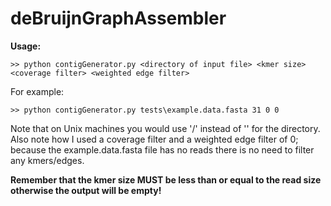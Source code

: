# deBruijnGraphAssembler

**Usage:**
```
>> python contigGenerator.py <directory of input file> <kmer size> <coverage filter> <weighted edge filter>
```
For example:
```
>> python contigGenerator.py tests\example.data.fasta 31 0 0
```
Note that on Unix machines you would use '/' instead of '\' for the directory. Also note how I used a coverage filter and a weighted edge filter of 0; because the example.data.fasta file has no reads there is no need to filter any kmers/edges.

**Remember that the kmer size MUST be less than or equal to the read size otherwise the output will be empty!**
